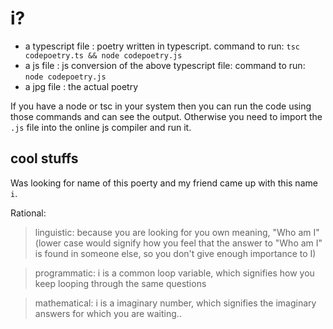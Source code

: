 # i?

- a typescript file : poetry written in typescript. command to run: `tsc codepoetry.ts && node codepoetry.js`
- a js file : js conversion of the above typescript file: command to run: `node codepoetry.js`
- a jpg file : the actual poetry

If you have a node or tsc in your system then you can run the code using those commands and can see the output. Otherwise you need to import the `.js` file into the online js compiler and run it. 

## cool stuffs 

Was looking for name of this poerty and my friend came up with this name `i`. 

Rational:

> linguistic: because you are looking for you own meaning, "Who am I" (lower case would signify how you feel that the answer to "Who am I" is found in someone else, so you don't give enough importance to I) 

> programmatic: i is a common loop variable, which signifies how you keep looping through the same questions 

> mathematical: i is a imaginary number, which signifies the imaginary answers for which you are waiting..
